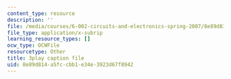 ```yaml
---
content_type: resource
description: ''
file: /media/courses/6-002-circuits-and-electronics-spring-2007/8e89d814a5fccbb1e34e3923d67f8942_RsJ1eg7XNVs.srt
file_type: application/x-subrip
learning_resource_types: []
ocw_type: OCWFile
resourcetype: Other
title: 3play caption file
uid: 8e89d814-a5fc-cbb1-e34e-3923d67f8942
---
```

